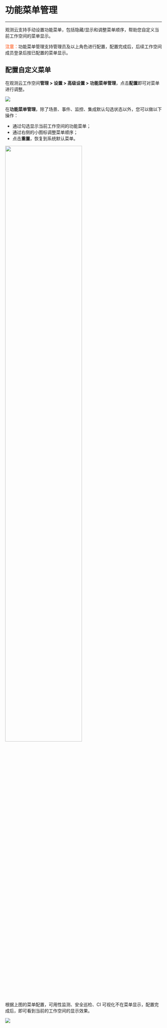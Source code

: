 # 功能菜单管理
---

观测云支持手动设置功能菜单，包括隐藏/显示和调整菜单顺序，帮助您自定义当前工作空间的菜单显示。

<font color=coral>**注意：**</font>功能菜单管理支持管理员及以上角色进行配置，配置完成后，后续工作空间成员登录后按已配置的菜单显示。

## 配置自定义菜单

在观测云工作空间**管理 > 设置 > 高级设置 > 功能菜单管理**，点击**配置**即可对菜单进行调整。

![](../img/2.menu_1.png)

在**功能菜单管理**，除了场景、事件、监控、集成默认勾选状态以外，您可以做以下操作：

- 通过勾选显示当前工作空间的功能菜单；   
- 通过右侧的小图标调整菜单顺序；  
- 点击**重置**，恢复到系统默认菜单。

<img src="../img/2.menu_2.png" width="70%" >


根据上图的菜单配置，可用性监测、安全巡检、CI 可视化不在菜单显示，配置完成后，即可看到当前的工作空间的显示效果。

![](../img/2.menu_3.png)



